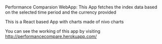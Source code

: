 Performance Comparsion WebApp:
This App fetches the index data based on the selected time period and the currency provided

This is a React based App with charts made of nivo charts

You can see the working of this app by visiting
http://performancecompare.herokuapp.com/
